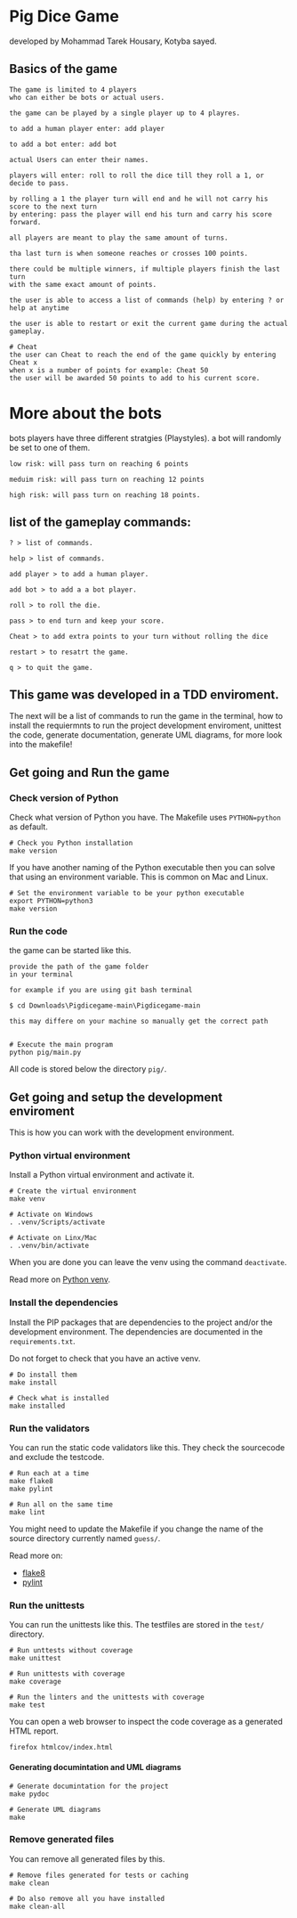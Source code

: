 Pig Dice Game 
==========================
developed by Mohammad Tarek Housary, Kotyba sayed. 

Basics of the game
-------------------
```
The game is limited to 4 players 
who can either be bots or actual users. 

the game can be played by a single player up to 4 playres. 

to add a human player enter: add player 

to add a bot enter: add bot

actual Users can enter their names. 

players will enter: roll to roll the dice till they roll a 1, or decide to pass.

by rolling a 1 the player turn will end and he will not carry his score to the next turn 
by entering: pass the player will end his turn and carry his score forward. 

all players are meant to play the same amount of turns. 

tha last turn is when someone reaches or crosses 100 points. 

there could be multiple winners, if multiple players finish the last turn
with the same exact amount of points. 

the user is able to access a list of commands (help) by entering ? or help at anytime 

the user is able to restart or exit the current game during the actual gameplay. 
```

```
# Cheat
the user can Cheat to reach the end of the game quickly by entering Cheat x
when x is a number of points for example: Cheat 50 
the user will be awarded 50 points to add to his current score.
```
# More about the bots
bots players have three different stratgies (Playstyles). 
a bot will randomly be set to one of them. 
```
low risk: will pass turn on reaching 6 points 

meduim risk: will pass turn on reaching 12 points 

high risk: will pass turn on reaching 18 points.
```

list of the gameplay commands:
------------------------------
```
? > list of commands. 

help > list of commands.

add player > to add a human player. 

add bot > to add a a bot player. 

roll > to roll the die. 

pass > to end turn and keep your score.

Cheat > to add extra points to your turn without rolling the dice

restart > to resatrt the game.

q > to quit the game.
```

This game was developed in a TDD enviroment.
----------------------------------------------------------------------------------
The next will be a list of commands to run the game in the terminal, how to install the requiermnts to run the project development enviroment,
unittest the code, generate documentation, generate UML diagrams, for more look into the makefile! 

Get going and Run the game
--------------------------

### Check version of Python

Check what version of Python you have. The Makefile uses `PYTHON=python` as default.

```
# Check you Python installation
make version
```

If you have another naming of the Python executable then you can solve that using an environment variable. This is common on Mac and Linux.

```
# Set the environment variable to be your python executable
export PYTHON=python3
make version
```


### Run the code

the game can be started like this.

```
provide the path of the game folder 
in your terminal 

for example if you are using git bash terminal 

$ cd Downloads\Pigdicegame-main\Pigdicegame-main

this may differe on your machine so manually get the correct path 


# Execute the main program
python pig/main.py
```

All code is stored below the directory `pig/`. 

Get going and setup the development enviroment 
----------------------------------------------

This is how you can work with the development environment.

### Python virtual environment

Install a Python virtual environment and activate it.

```
# Create the virtual environment
make venv

# Activate on Windows
. .venv/Scripts/activate

# Activate on Linx/Mac
. .venv/bin/activate
```

When you are done you can leave the venv using the command `deactivate`.

Read more on [Python venv](https://docs.python.org/3/library/venv.html).



### Install the dependencies

Install the PIP packages that are dependencies to the project and/or the development environment. The dependencies are documented in the `requirements.txt`.

Do not forget to check that you have an active venv.

```
# Do install them
make install

# Check what is installed
make installed
```


### Run the validators

You can run the static code validators like this. They check the sourcecode and exclude the testcode.

```
# Run each at a time
make flake8
make pylint

# Run all on the same time
make lint
```

You might need to update the Makefile if you change the name of the source directory currently named `guess/`.

Read more on:

* [flake8](https://flake8.pycqa.org/en/latest/)
* [pylint](https://pylint.org/)



### Run the unittests

You can run the unittests like this. The testfiles are stored in the `test/` directory.

```
# Run unttests without coverage
make unittest

# Run unittests with coverage
make coverage

# Run the linters and the unittests with coverage
make test
```

You can open a web browser to inspect the code coverage as a generated HTML report.

```
firefox htmlcov/index.html
```

#### Generating documintation and UML diagrams

```
# Generate documintation for the project 
make pydoc 
```
```
# Generate UML diagrams 
make 
```

### Remove generated files

You can remove all generated files by this.
```
# Remove files generated for tests or caching
make clean

# Do also remove all you have installed
make clean-all
```
